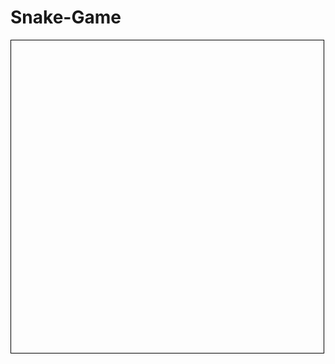 # Snake-Game
<!DOCTYPE html>
<html>
<head>
  <style>
    #game-board {
      width: 500px;
      height: 500px;
      border: 1px solid black;
    }
  </style>
</head>
<body>
  <div id="game-board"></div>
</body>
<script src="snake.js"></script>
</html>
